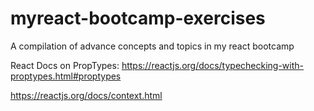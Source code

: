 # myreact-bootcamp-exercises
A compilation of advance concepts and topics in my react bootcamp

React Docs on PropTypes:
https://reactjs.org/docs/typechecking-with-proptypes.html#proptypes

 https://reactjs.org/docs/context.html
